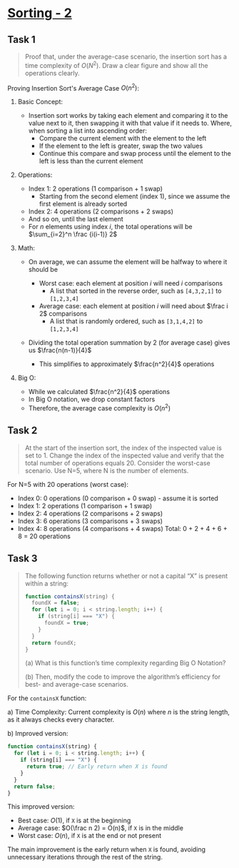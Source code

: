 # [Sorting - 2](https://github.com/d-khan/dslabs/blob/main/intro/sorting-2.md)

## Task 1

> Proof that, under the average-case scenario, the insertion sort has a time
> complexity of $O(N^2)$. Draw a clear figure and show all the operations
> clearly.

Proving Insertion Sort's Average Case $O(n^2)$:

1. Basic Concept:
   - Insertion sort works by taking each element and comparing it to the value
     next to it, then swapping it with that value if it needs to. Where, when
     sorting a list into ascending order:
     - Compare the current element with the element to the left
     - If the element to the left is greater, swap the two values
     - Continue this compare and swap process until the element to the left is
       less than the current element
2. Operations:
   - Index 1: 2 operations (1 comparison + 1 swap)
     - Starting from the second element (index 1), since we assume the first
       element is already sorted
   - Index 2: 4 operations (2 comparisons + 2 swaps)
   - And so on, until the last element
   - For $n$ elements using index $i$, the total operations will be
     $\sum_{i=2}^n \frac {i(i-1)} 2$
3. Math:

   - On average, we can assume the element will be halfway to where it should be

     - Worst case: each element at position $i$ will need $i$ comparisons
       - A list that sorted in the reverse order, such as `[4,3,2,1]` to
         `[1,2,3,4]`
     - Average case: each element at position $i$ will need about $\frac i 2$
       comparisons
       - A list that is randomly ordered, such as `[3,1,4,2]` to `[1,2,3,4]`

   - Dividing the total operation summation by 2 (for average case) gives us
     $\frac{n(n-1)}{4}$
     - This simplifies to approximately $\frac{n^2}{4}$ operations

4. Big O:
   - While we calculated $\frac{n^2}{4}$ operations
   - In Big O notation, we drop constant factors
   - Therefore, the average case complexity is $O(n^2)$

## Task 2

> At the start of the insertion sort, the index of the inspected value is set
> to 1. Change the index of the inspected value and verify that the total number
> of operations equals 20. Consider the worst-case scenario. Use N=5, where N is
> the number of elements.

For N=5 with 20 operations (worst case):

- Index 0: 0 operations (0 comparison + 0 swap) - assume it is sorted
- Index 1: 2 operations (1 comparison + 1 swap)
- Index 2: 4 operations (2 comparisons + 2 swaps)
- Index 3: 6 operations (3 comparisons + 3 swaps)
- Index 4: 8 operations (4 comparisons + 4 swaps) Total: 0 + 2 + 4 + 6 + 8 = 20
  operations

## Task 3

> The following function returns whether or not a capital “X” is present within
> a string:
>
> ```js
> function containsX(string) {
>   foundX = false;
>   for (let i = 0; i < string.length; i++) {
>     if (string[i] === "X") {
>       foundX = true;
>     }
>   }
>   return foundX;
> }
> ```
>
> (a) What is this function’s time complexity regarding Big O Notation?
>
> (b) Then, modify the code to improve the algorithm’s efficiency for best- and
> average-case scenarios.

For the `containsX` function:

a) Time Complexity: Current complexity is $O(n)$ where $n$ is the string length,
as it always checks every character.

b) Improved version:

```js
function containsX(string) {
  for (let i = 0; i < string.length; i++) {
    if (string[i] === "X") {
      return true; // Early return when X is found
    }
  }
  return false;
}
```

This improved version:

- Best case: $O(1)$, if `X` is at the beginning
- Average case: $O(\frac n 2) = O(n)$, if `X` is in the middle
- Worst case: $O(n)$, if `X` is at the end or not present

The main improvement is the early return when `X` is found, avoiding unnecessary
iterations through the rest of the string.
